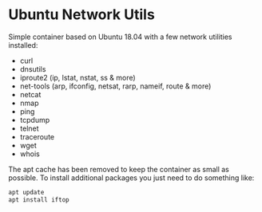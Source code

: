 Ubuntu Network Utils
===========================

Simple container based on Ubuntu 18.04 with a few network utilities installed:

  - curl
  - dnsutils
  - iproute2 (ip, lstat, nstat, ss & more)
  - net-tools (arp, ifconfig, netsat, rarp, nameif, route & more)
  - netcat
  - nmap
  - ping
  - tcpdump
  - telnet
  - traceroute
  - wget
  - whois

The apt cache has been removed to keep the container as small as possible. To
install additional packages you just need to do something like:

```bash
apt update
apt install iftop
```
